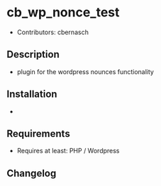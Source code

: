 cb_wp_nonce_test
================

* Contributors: cbernasch

Description
-----------

* plugin for the wordpress nounces functionality

Installation
------------
* 

Requirements
------------

* Requires at least: PHP / Wordpress


Changelog
---------
